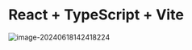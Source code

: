 # React + TypeScript + Vite

![image-20240618142418224](C:\Users\sunyi\AppData\Roaming\Typora\typora-user-images\image-20240618142418224.png)
